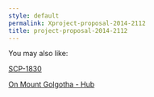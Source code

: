 ```yaml
---
style: default
permalink: Xproject-proposal-2014-2112
title: project-proposal-2014-2112
---
```

You may also like:

[SCP-1830](http://scp-wiki.net/scp-1830)

[On Mount Golgotha - Hub](http://scp-wiki.net/on-mount-golgotha-hub)
